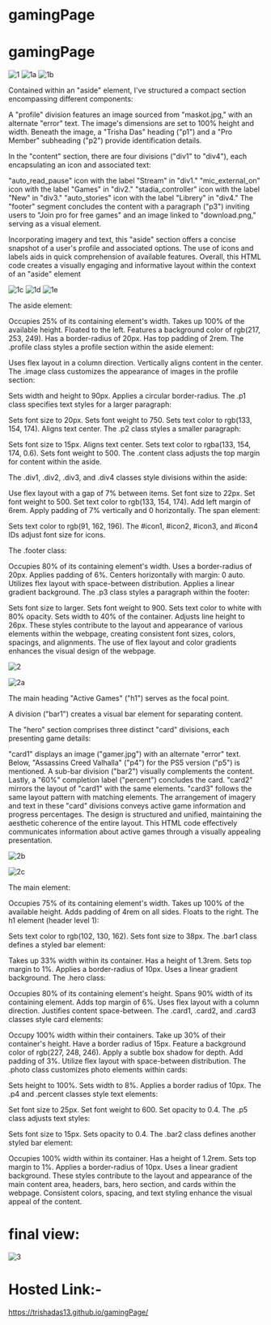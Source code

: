 # gamingPage
# gamingPage

![1](https://github.com/trishaDas13/gamingPage/assets/126088849/79fd67aa-8b57-474d-98ad-5e8c7a078a4c)
![1a](https://github.com/trishaDas13/gamingPage/assets/126088849/a1dc01cf-d29b-4433-85dc-17b0de2eb348)
![1b](https://github.com/trishaDas13/gamingPage/assets/126088849/d2006921-27b9-4dd5-8123-c301c9a59a02)

Contained within an "aside" element, I've structured a compact section encompassing different components:

A "profile" division features an image sourced from "maskot.jpg," with an alternate "error" text. The image's dimensions are set to 100% height and width. Beneath the image, a "Trisha Das" heading ("p1") and a "Pro Member" subheading ("p2") provide identification details.

In the "content" section, there are four divisions ("div1" to "div4"), each encapsulating an icon and associated text:

"auto_read_pause" icon with the label "Stream" in "div1."
"mic_external_on" icon with the label "Games" in "div2."
"stadia_controller" icon with the label "New" in "div3."
"auto_stories" icon with the label "Librery" in "div4."
The "footer" segment concludes the content with a paragraph ("p3") inviting users to "Join pro for free games" and an image linked to "download.png," serving as a visual element.

Incorporating imagery and text, this "aside" section offers a concise snapshot of a user's profile and associated options. The use of icons and labels aids in quick comprehension of available features. Overall, this HTML code creates a visually engaging and informative layout within the context of an "aside" element

![1c](https://github.com/trishaDas13/gamingPage/assets/126088849/129faa1c-abd2-4aa0-8c35-bfa5cd4e7072)
![1d](https://github.com/trishaDas13/gamingPage/assets/126088849/5d609fe6-30cc-4698-8ec6-e73e1bee7b8d)
![1e](https://github.com/trishaDas13/gamingPage/assets/126088849/aecc220e-5515-4484-86c8-f92ca7cd1c66)

The aside element:

Occupies 25% of its containing element's width.
Takes up 100% of the available height.
Floated to the left.
Features a background color of rgb(217, 253, 249).
Has a border-radius of 20px.
Has top padding of 2rem.
The .profile class styles a profile section within the aside element:

Uses flex layout in a column direction.
Vertically aligns content in the center.
The .image class customizes the appearance of images in the profile section:

Sets width and height to 90px.
Applies a circular border-radius.
The .p1 class specifies text styles for a larger paragraph:

Sets font size to 20px.
Sets font weight to 750.
Sets text color to rgb(133, 154, 174).
Aligns text center.
The .p2 class styles a smaller paragraph:

Sets font size to 15px.
Aligns text center.
Sets text color to rgba(133, 154, 174, 0.6).
Sets font weight to 500.
The .content class adjusts the top margin for content within the aside.

The .div1, .div2, .div3, and .div4 classes style divisions within the aside:

Use flex layout with a gap of 7% between items.
Set font size to 22px.
Set font weight to 500.
Set text color to rgb(133, 154, 174).
Add left margin of 6rem.
Apply padding of 7% vertically and 0 horizontally.
The span element:

Sets text color to rgb(91, 162, 196).
The #icon1, #icon2, #icon3, and #icon4 IDs adjust font size for icons.

The .footer class:

Occupies 80% of its containing element's width.
Uses a border-radius of 20px.
Applies padding of 6%.
Centers horizontally with margin: 0 auto.
Utilizes flex layout with space-between distribution.
Applies a linear gradient background.
The .p3 class styles a paragraph within the footer:

Sets font size to larger.
Sets font weight to 900.
Sets text color to white with 80% opacity.
Sets width to 40% of the container.
Adjusts line height to 26px.
These styles contribute to the layout and appearance of various elements within the webpage, creating consistent font sizes, colors, spacings, and alignments. The use of flex layout and color gradients enhances the visual design of the webpage.

![2](https://github.com/trishaDas13/gamingPage/assets/126088849/a57b1592-9884-4cb3-bc7c-b0138216b8af)

![2a](https://github.com/trishaDas13/gamingPage/assets/126088849/29565eaa-cfec-466a-a0f0-abb47a3a8c65)

The main heading "Active Games" ("h1") serves as the focal point.

A division ("bar1") creates a visual bar element for separating content.

The "hero" section comprises three distinct "card" divisions, each presenting game details:

"card1" displays an image ("gamer.jpg") with an alternate "error" text. Below, "Assassins Creed Valhalla" ("p4") for the PS5 version ("p5") is mentioned. A sub-bar division ("bar2") visually complements the content. Lastly, a "60%" completion label ("percent") concludes the card.
"card2" mirrors the layout of "card1" with the same elements.
"card3" follows the same layout pattern with matching elements.
The arrangement of imagery and text in these "card" divisions conveys active game information and progress percentages. The design is structured and unified, maintaining the aesthetic coherence of the entire layout. This HTML code effectively communicates information about active games through a visually appealing presentation.


![2b](https://github.com/trishaDas13/gamingPage/assets/126088849/4ef9b24c-1409-4e18-81cd-765409780c5a)

![2c](https://github.com/trishaDas13/gamingPage/assets/126088849/a9aed423-96a2-4281-8d74-955881ad21ac)


The main element:

Occupies 75% of its containing element's width.
Takes up 100% of the available height.
Adds padding of 4rem on all sides.
Floats to the right.
The h1 element (header level 1):

Sets text color to rgb(102, 130, 162).
Sets font size to 38px.
The .bar1 class defines a styled bar element:

Takes up 33% width within its container.
Has a height of 1.3rem.
Sets top margin to 1%.
Applies a border-radius of 10px.
Uses a linear gradient background.
The .hero class:

Occupies 80% of its containing element's height.
Spans 90% width of its containing element.
Adds top margin of 6%.
Uses flex layout with a column direction.
Justifies content space-between.
The .card1, .card2, and .card3 classes style card elements:

Occupy 100% width within their containers.
Take up 30% of their container's height.
Have a border radius of 15px.
Feature a background color of rgb(227, 248, 246).
Apply a subtle box shadow for depth.
Add padding of 3%.
Utilize flex layout with space-between distribution.
The .photo class customizes photo elements within cards:

Sets height to 100%.
Sets width to 8%.
Applies a border radius of 10px.
The .p4 and .percent classes style text elements:

Set font size to 25px.
Set font weight to 600.
Set opacity to 0.4.
The .p5 class adjusts text styles:

Sets font size to 15px.
Sets opacity to 0.4.
The .bar2 class defines another styled bar element:

Occupies 100% width within its container.
Has a height of 1.2rem.
Sets top margin to 1%.
Applies a border-radius of 10px.
Uses a linear gradient background.
These styles contribute to the layout and appearance of the main content area, headers, bars, hero section, and cards within the webpage. Consistent colors, spacing, and text styling enhance the visual appeal of the content.

<h1> final view: </h1>

![3](https://github.com/trishaDas13/gamingPage/assets/126088849/f746f1d2-5f06-4aba-8935-b2f80848738a)

<h1> Hosted Link:- </h1>

https://trishadas13.github.io/gamingPage/
